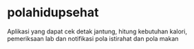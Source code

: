 # polahidupsehat
Aplikasi yang dapat cek detak jantung, hitung kebutuhan kalori, pemeriksaan lab dan notifikasi pola istirahat dan pola makan
